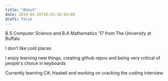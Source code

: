 ```yaml
---
title: "About"
date: 2019-05-15T10:25:18-04:00
draft: false
---
```


B.S Computer Science and B.A Mathematics ‘17 from The University at Buffalo

I don’t like cold places

I enjoy learning new things, creating github repos and being very critical of people's choice in keyboards

Currently learning C#, Haskell and working on cracking the coding interview